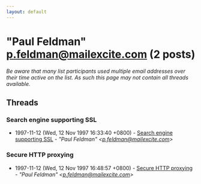 ```yaml
---
layout: default
---
```


# "Paul Feldman" <p.feldman@mailexcite.com> (2 posts)

_Be aware that many list participants used multiple email addresses over their time active on the list. As such this page may not contain all threads available._

## Threads

### Search engine supporting SSL
+ 1997-11-12 (Wed, 12 Nov 1997 16:33:40 +0800) - [Search engine supporting SSL](/archive/1997/11/adf3a84c2236c4837563e005775923279f6127aa745616ab64214fce4b25aae9) - _"Paul Feldman" \<p.feldman@mailexcite.com\>_

### Secure HTTP proxying
+ 1997-11-12 (Wed, 12 Nov 1997 16:48:57 +0800) - [Secure HTTP proxying](/archive/1997/11/960a9e79c99329699dc911671cf72bf6ab39d0bda1ad418c937a5cc64054b908) - _"Paul Feldman" \<p.feldman@mailexcite.com\>_

